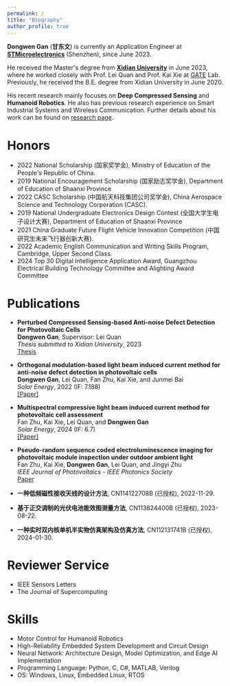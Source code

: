 ```yaml
---
permalink: /
title: "Biography"
author_profile: true
---
```




**Dongwen Gan** (**甘东文**) is currently an Application Engineer at [**STMicroelectronics**](https://www.st.com/) (Shenzhen), since June 2023.

He received the Master's degree from [**Xidian University**](https://www.xidian.edu.cn/) in June 2023, where he worked closely with Prof. Lei Quan  and Prof. Kai Xie at [GATE](https://faculty.xidian.edu.cn/XK3/zh_CN/index.htm) Lab. Previously, he received the B.E. degree from Xidian University in June 2020.

His recent research mainly focuses on **Deep Compressed Sensing** and **Humanoid Robotics**. He also has previous research experience on Smart Industrial Systems and Wireless Communication. Further details about his work can be found on [research page](/research/).

# Honors

* 2022 National Scholarship (国家奖学金), Ministry of Education of the People's Republic of China.
* 2019 National Encouragement Scholarship (国家励志奖学金), Department of Education of Shaanxi Province
* 2022 CASC Scholarship (中国航天科技集团公司奖学金), China Aerospace Science and Technology Corporation (CASC).
* 2019 National Undergraduate Electronics Design Contest (全国大学生电子设计大赛), Department of Education of Shaanxi Province
* 2021 China Graduate Future Flight Vehicle Innovation Competition (中国研究生未来飞行器创新大赛).
* 2022 Academic English Communication and Writing Skills Program, Cambridge, Upper Second Class.
* 2024 Top 30 Digital Intelligence Application Award, Guangzhou Electrical Building Technology Committee and Alighting Award Committee


# Publications

* **Perturbed Compressed Sensing-based Anti-noise Defect Detection for Photovoltaic Cells**\
**Dongwen Gan**, Supervisor: Lei Quan\
_Thesis submitted to Xidian University_, 2023\
[Thesis](https://github.com/dwgan/page/releases/download/v1.0.0/default.pdf)


* **Orthogonal modulation-based light beam induced current method for anti-noise defect detection in photovoltaic cells**\
**Dongwen Gan**, Lei Quan, Fan Zhu, Kai Xie, and Junmei Bai\
_Solar Energy_, 2022 (IF: 7.188)\
[[Paper]](https://github.com/dwgan/page/releases/download/v1.0.0/1-s2.0-S0038092X22006089-main.pdf)


* **Multispectral compressive light beam induced current method for photovoltaic cell assessment**\
Fan Zhu, Kai Xie, Lei Quan, and **Dongwen Gan**\
_Solar Energy_, 2024 (IF: 6.7)\
[[Paper]](https://github.com/dwgan/page/releases/download/v1.0.0/1-s2.0-S0038092X24003165-main.pdf)


* **Pseudo-random sequence coded electroluminescence imaging for photovoltaic module inspection under outdoor ambient light**\
Fan Zhu, Kai Xie, **Dongwen Gan**, Lei Quan, and Jingyi Zhu\
_IEEE Journal of Photovoltaics - IEEE Photonics Society_\
[Paper](https://github.com/dwgan/page/releases/download/v1.0.0/Pseudorandom_Sequence_Coded_Electroluminescence_Imaging_for_Photovoltaic_Module_Inspection_Under_Strong_Environmental_Light.pdf)

<!-- 

* **The fast compressed light-beam-induced current method for solar cells detection based on the structural random matrix**\
Fan Zhu, Kai Xie, Lei Quan, **Dongwen Gan**, and Siyu Zhao\
Submitted to [Solar Energy | Journal | ScienceDirect.com by Elsevier](https://www.sciencedirect.com/journal/solar-energy) [Under review]


* **Perturbed compressive-based light beam induced current method for anti-noise defect detection in photovoltaic cells**\
Zhikuan Zhao, Lei Quan, **Dongwen Gan**, Siyu Zhao, Ruiyang Zhuang\
Submitted to [Solar Energy | Journal | ScienceDirect.com by Elsevier](https://www.sciencedirect.com/journal/solar-energy) [Under review]

* **FastPCS: On the Equivalence of Perturbed Compressed Sensing Algorithm**\
**Dongwen Gan**\
[In processing]


* **MambaCS: SSM-based architecture for Image Compressed Sensing**\
**Dongwen Gan**\
[In processing]
 -->

* **一种低频磁性接收天线的设计方法**, CN114122708B (已授权), 2022-11-29.

* **基于正交调制的光伏电池能效图测量方法**, CN113824400B (已授权), 2023-08-22.

* **一种实时双内核单机半实物仿真架构及仿真方法**, CN112131741B (已授权), 2024-01-30.

# Reviewer Service

* IEEE Sensors Letters
* The Journal of Supercomputing

# Skills

* Motor Control for Humanoid Robotics
* High-Reliability Embedded System Development and Circuit Design
* Neural Network: Architecture Design, Model Optimization, and Edge AI Implementation
* Programming Language: Python, C, C#, MATLAB, Verilog
* OS: Windows, Linux, Embedded Linux, RTOS
